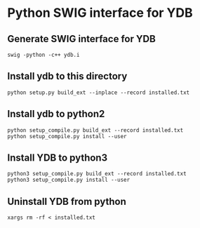 # Python SWIG interface for YDB

## Generate SWIG interface for YDB

```shell
swig -python -c++ ydb.i
```

## Install ydb to this directory
```shell
python setup.py build_ext --inplace --record installed.txt
```

## Install ydb to python2

```shell
python setup_compile.py build_ext --record installed.txt
python setup_compile.py install --user
```

## Install YDB to python3

```shell
python3 setup_compile.py build_ext --record installed.txt
python3 setup_compile.py install --user
```

## Uninstall YDB from python

```shell
xargs rm -rf < installed.txt
```